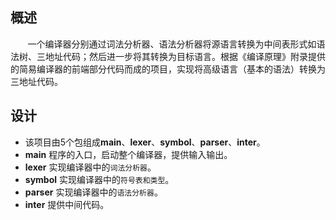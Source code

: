 ﻿## 概述
  &#160;&#160;&#160;&#160; &#160;&#160;一个编译器分别通过词法分析器、语法分析器将源语言转换为中间表形式如语法树、三地址代码；然后进一步将其转换为目标语言。根据《编译原理》附录提供的简易编译器的前端部分代码而成的项目，实现将高级语言（基本的语法）转换为三地址代码。

## 设计
 * 该项目由5个包组成**main**、**lexer**、**symbol**、**parser**、**inter**。
 * **main** 程序的入口，启动整个编译器，提供输入输出。
 * **lexer** 实现编译器中的`词法分析器`。
 * **symbol** 实现编译器中的`符号表和类型`。
 * **parser** 实现编译器中的`语法分析器`。
 * **inter** 提供中间代码。